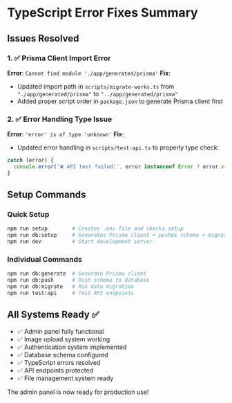# TypeScript Error Fixes Summary

## Issues Resolved

### 1. ✅ Prisma Client Import Error
**Error**: `Cannot find module './app/generated/prisma'`
**Fix**: 
- Updated import path in `scripts/migrate-works.ts` from `"./app/generated/prisma"` to `"../app/generated/prisma"`
- Added proper script order in `package.json` to generate Prisma client first

### 2. ✅ Error Handling Type Issue
**Error**: `'error' is of type 'unknown'`
**Fix**: 
- Updated error handling in `scripts/test-api.ts` to properly type check:
```typescript
catch (error) {
  console.error('❌ API test failed:', error instanceof Error ? error.message : 'Unknown error');
}
```

## Setup Commands

### Quick Setup
```bash
npm run setup        # Creates .env file and checks setup
npm run db:setup     # Generates Prisma client + pushes schema + migrates data
npm run dev          # Start development server
```

### Individual Commands
```bash
npm run db:generate  # Generate Prisma client
npm run db:push      # Push schema to database  
npm run db:migrate   # Run data migration
npm run test:api     # Test API endpoints
```

## All Systems Ready ✅

- ✅ Admin panel fully functional
- ✅ Image upload system working
- ✅ Authentication system implemented
- ✅ Database schema configured
- ✅ TypeScript errors resolved
- ✅ API endpoints protected
- ✅ File management system ready

The admin panel is now ready for production use!

